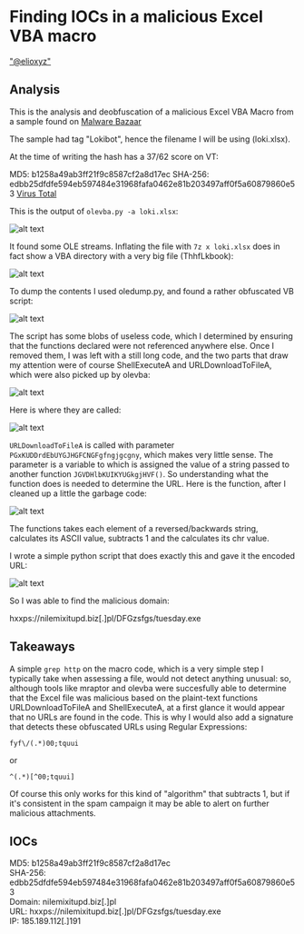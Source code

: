 # Finding IOCs in a malicious Excel VBA macro

["@elioxyz"](https://twitter.com/elioxyz)

## Analysis

This is the analysis and deobfuscation of a malicious Excel VBA Macro from a sample found on [Malware Bazaar](https://bazaar.abuse.ch/browse/)

The sample had tag "Lokibot", hence the filename I will be using (loki.xlsx).

At the time of writing the hash has a 37/62 score on VT:

MD5: b1258a49ab3ff21f9c8587cf2a8d17ec
SHA-256: edbb25dfdfe594eb597484e31968fafa0462e81b203497aff0f5a60879860e53
[Virus Total](https://www.virustotal.com/gui/file/edbb25dfdfe594eb597484e31968fafa0462e81b203497aff0f5a60879860e53/detection)

This is the output of `olevba.py -a loki.xlsx`:

![alt text](https://raw.githubusercontent.com/splashdot/splashdot.github.io/master/loki/images/loki_olevba1.PNG)

It found some OLE streams. Inflating the file with `7z x loki.xlsx` does in fact show a VBA directory with a very big file (ThhfLkbook):

![alt text](https://raw.githubusercontent.com/splashdot/splashdot.github.io/master/loki/images/loki_tree.PNG)

To dump the contents I used oledump.py, and found a rather obfuscated VB script:

![alt text](https://raw.githubusercontent.com/splashdot/splashdot.github.io/master/loki/images/loki_wc.PNG)

The script has some blobs of useless code, which I determined by ensuring that the functions declared were not referenced anywhere else.
Once I removed them, I was left with a still long code, and the two parts that draw my attention were of course ShellExecuteA and URLDownloadToFileA, which were also picked up by olevba:

![alt text](https://raw.githubusercontent.com/splashdot/splashdot.github.io/master/loki/images/loki_functions.PNG)

Here is where they are called:

![alt text](https://raw.githubusercontent.com/splashdot/splashdot.github.io/master/loki/images/loki_references.PNG)

`URLDownloadToFileA` is called with parameter `PGxKUDDrdEbUYGJHGFCNGFgfngjgcgny`, which makes very little sense. The parameter is a variable to which is assigned the value of a string passed to another function `JGVDHlbKUIKYUGkgjHVF()`. So understanding what the function does is needed to determine the URL.
Here is the function, after I cleaned up a little the garbage code:

![alt text](https://raw.githubusercontent.com/splashdot/splashdot.github.io/master/loki/images/loki_url_obf.PNG)

The functions takes each element of a reversed/backwards string, calculates its ASCII value, subtracts 1 and the calculates its chr value.

I wrote a simple python script that does exactly this and gave it the encoded URL:

![alt text](https://raw.githubusercontent.com/splashdot/splashdot.github.io/master/loki/images/loki_python_deobf.PNG)

So I was able to find the malicious domain:

hxxps://nilemixitupd.biz[.]pl/DFGzsfgs/tuesday.exe

## Takeaways

A simple `grep http` on the macro code, which is a very simple step I typically take when assessing a file, would not detect anything unusual: so, although tools like mraptor and olevba were succesfully able to determine that the Excel file was malicious based on the plaint-text functions URLDownloadToFileA and ShellExecuteA, at a first glance it would appear that no URLs are found in the code. This is why I would also add a signature that detects these obfuscated URLs using Regular Expressions:

`fyf\/(.*)00;tquui`<br>

or <br>

`^(.*)[^00;tquui]`<br> 

Of course this only works for this kind of "algorithm" that subtracts 1, but if it's consistent in the spam campaign it may be able to alert on further malicious attachments.

## IOCs

MD5: b1258a49ab3ff21f9c8587cf2a8d17ec <br>
SHA-256: edbb25dfdfe594eb597484e31968fafa0462e81b203497aff0f5a60879860e53 <br>
Domain: nilemixitupd.biz[.]pl <br>
URL: hxxps://nilemixitupd.biz[.]pl/DFGzsfgs/tuesday.exe <br>
IP: 185.189.112[.]191
